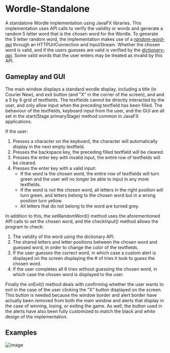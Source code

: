 # Wordle-Standalone
A standalone Wordle implementation using JavaFX libraries.
This implementation uses API calls to verify the validity or words and generate a random 5 letter word that is the chosen word for the Wordle. To generate the 5 letter random word, the implementation makes use of a [*random-word-api*](https://random-word-api.herokuapp.com/home) through an HTTPUrlConnection and InputStream. Whether the chosen word is valid, and if the users guesses are valid is verified by the [*dictionary-api*](https://dictionaryapi.dev/). Some valid words that the user enters may be treated as invalid by this API.

## Gameplay and GUI
The main window displays a standard wordle display, including a title (in Courier New), and exit button (and "X" in the corner of the screen), and and a 5 by 6 grid of textfields. The textfields cannot be directly interacted by the user, and only allow input when the preceding textfield has been filled. The behaviour of the textfields, keyboard input from the user, and the GUI are all set in the start(Stage primaryStage) method common in JavaFX applications.

If the user:
1) Presses a character on the keyboard, the character will automatically display in the next empty textfield.
2) Presses the backspace key, the preceding filled textfield will be cleared.
3) Presses the enter key with invalid input, the entire row of textfields will be cleared.
4) Presses the enter key with a valid input:
    - If the word is the chosen word, the entire row of textfields will turn green and the user will no longer be able to input in any more textfields.
    - If the word is not the chosen word, all letters in the right position will turn green, and letters belong to the chosen word but in a wrong position turn yellow.
    - All letters that do not belong to the word are turned grey.

In addition to this, the setRandomWord() method uses the aforementioned API calls to set the chosen word, and the checkInput() method allows the program to check:
1) The validity of the word using the dictionary API.
2) The shared letters and letter positions between the chosen word and guessed word, in order to change the color of the textfields.
3) If the user guesses the correct word, in which case a custom alert is displayed on the screen displaying the # of tries it took to guess the chosen word.
4) If the user completes all 6 tries without guessing the chosen word, in which case the chosen word is displayed to the user.

Finally the onExit() method deals with confirming whether the user wants to exit in the case of the user clicking the "X" button displayed on the screen. This button is needed because the window border and alert border have actually been removed from both the main window and alerts that display in the case of winning, losing, or exiting the game. As well, the button used in the alerts have also been fully customized to match the black and white design of the implementation.

## Examples

![image](https://user-images.githubusercontent.com/55364141/163679558-15efe82b-c947-4d3b-b703-c978128a1d4e.png)
